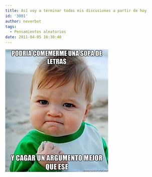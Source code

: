 ```yaml
---
title: Así voy a terminar todas mis discusiones a partir de hoy
id: '3001'
author: neverbot
tags:
  - Pensamientos aleatorios
date: 2011-04-05 16:30:40
---
```


![sopa-de-letras.jpeg](./asi-voy-a-terminar-todas-mis-discusiones-a-partir-de-hoy/sopa-de-letras.jpg)